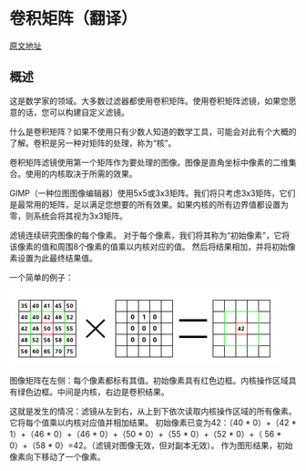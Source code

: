 # 卷积矩阵（翻译）

[原文地址](https://docs.gimp.org/2.6/en/plug-in-convmatrix.html)

## 概述

这是数学家的领域。大多数过滤器都使用卷积矩阵。使用卷积矩阵滤镜，如果您愿意的话，您可以构建自定义滤镜。

什么是卷积矩阵？如果不使用只有少数人知道的数学工具，可能会对此有个大概的了解。卷积是另一种对矩阵的处理，称为“核”。

卷积矩阵滤镜使用第一个矩阵作为要处理的图像。图像是直角坐标中像素的二维集合。使用的内核取决于所需的效果。

GIMP（一种位图图像编辑器）使用5x5或3x3矩阵。我们将只考虑3x3矩阵，它们是最常用的矩阵，足以满足您想要的所有效果。如果内核的所有边界值都设置为零，则系统会将其视为3x3矩阵。

滤镜连续研究图像的每个像素。 对于每个像素，我们将其称为“初始像素”，它将该像素的值和周围8个像素的值乘以内核对应的值。 然后将结果相加，并将初始像素设置为此最终结果值。

一个简单的例子：

![alt](../assets/convolution-calculate.png)

图像矩阵在左侧：每个像素都标有其值。初始像素具有红色边框。内核操作区域具有绿色边框。中间是内核，右边是卷积结果。

这就是发生的情况：滤镜从左到右，从上到下依次读取内核操作区域的所有像素。 它将每个值乘以内核对应值并相加结果。 初始像素已变为42：（40 * 0）+（42 * 1）+（46 * 0）+（46 * 0）+（50 * 0）+（55 * 0）+（52 * 0）+（ 56 * 0）+（58 * 0）=42。（滤镜对图像无效，但对副本无效）。 作为图形结果，初始像素向下移动了一个像素。
